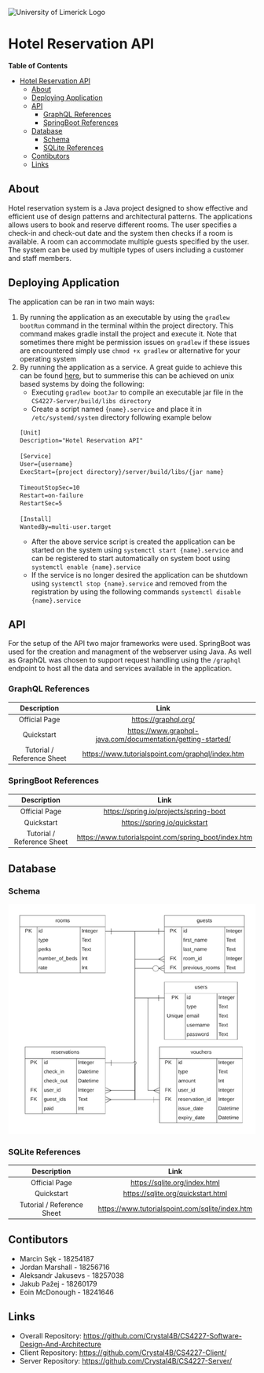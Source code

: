 ![University of Limerick Logo](https://gamma1.ul.ie/LabStats/Images/Image-UniversityOfLimerick.png)
# Hotel Reservation API
**Table of Contents**
- [Hotel Reservation API](#Hotel-Reservation-API)
    - [About](#about)
	- [Deploying Application](#deploying-application)
	- [API](#api)
		- [GraphQL References](#graphql-references)
		- [SpringBoot References](#springboot-references)
	- [Database](#database)
		- [Schema](#schema)
		- [SQLite References](#sqlite-references)
    - [Contibutors](#contibutors)
	- [Links](#links)

## About
Hotel reservation system is a Java project designed to show effective and efficient use of design patterns and architectural patterns. The applications allows users to book and reserve different rooms. The user specifies a check-in and check-out date and the system then checks if a room is available. A room can accommodate multiple guests specified by the user. The system can be used by multiple types of users including a customer and staff members.

## Deploying Application
The application can be ran in two main ways:
1. By running the application as an executable by using the `gradlew bootRun` command in the terminal within the project directory. This command makes gradle install the project and execute it. Note that sometimes there might be permission issues on `gradlew` if these issues are encountered simply use `chmod +x gradlew` or alternative for your operating system
2. By running the application as a service. A great guide to achieve this can be found [here](https://docs.spring.io/spring-boot/docs/current/reference/html/deployment.html#deployment.installing), but to summerise this can be achieved on unix based systems by doing the following:
	- Executing `gradlew bootJar` to compile an executable jar file in the `CS4227-Server/build/libs directory`
	- Create a script named `{name}.service` and place it in `/etc/systemd/system` directory following example below
	```
	[Unit]
	Description="Hotel Reservation API"

	[Service]
	User={username}
	ExecStart={project directory}/server/build/libs/{jar name}

	TimeoutStopSec=10
	Restart=on-failure
	RestartSec=5

	[Install]
	WantedBy=multi-user.target
	```
	- After the above service script is created the application can be started on the system using `systemctl start {name}.service` and can be registered to start automatically on system boot using `systemctl enable {name}.service`
	- If the service is no longer desired the application can be shutdown using `systemctl stop {name}.service` and removed from the registration by using the following commands `systemctl disable {name}.service`

## API
For the setup of the API two major frameworks were used. SpringBoot was used for the creation and managment of the webserver using Java. As well as GraphQL was chosen to support request handling using the `/graphql` endpoint to host all the data and services available in the application.
### GraphQL References
| Description | Link |
| :-----: | :-----: |
| Official Page | https://graphql.org/ |
| Quickstart | https://www.graphql-java.com/documentation/getting-started/ |
| Tutorial / Reference Sheet | https://www.tutorialspoint.com/graphql/index.htm |
### SpringBoot References
| Description | Link |
| :-----: | :-----: |
| Official Page | https://spring.io/projects/spring-boot|
| Quickstart | https://spring.io/quickstart |
| Tutorial / Reference Sheet | https://www.tutorialspoint.com/spring_boot/index.htm |

## Database
### Schema
![Database schema for server](/server-schema.png)
### SQLite References
| Description | Link |
| :-----: | :-----: |
| Official Page | https://sqlite.org/index.html |
| Quickstart | https://sqlite.org/quickstart.html |
| Tutorial / Reference Sheet | https://www.tutorialspoint.com/sqlite/index.htm |

## Contibutors
- Marcin Sęk -            18254187         
- Jordan Marshall -       18256716    
- Aleksandr Jakusevs -    18257038  
- Jakub Pažej -           18260179         
- Eoin McDonough -        18241646      

## Links
- Overall Repository: https://github.com/Crystal4B/CS4227-Software-Design-And-Architecture
- Client Repository:  https://github.com/Crystal4B/CS4227-Client/
- Server Repository:  https://github.com/Crystal4B/CS4227-Server/
